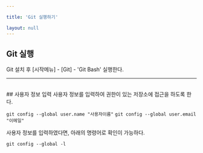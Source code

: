 ```yaml
---

title: 'Git 실행하기'

layout: null
---
```


## Git 실행
Git 설치 후 [시작메뉴] - [Git] - 'Git Bash' 실행한다.  

___
<br>
## 사용자 정보 입력  
사용자 정보를 입력하여 권한이 있는 저장소에 접근을 하도록 한다.

`git config --global user.name "사용자이름"`
`git config --global user.email "이메일"`

사용자 정보를 입력하였다면, 아래의 명령어로 확인이 가능하다.

`git config --global -l`

